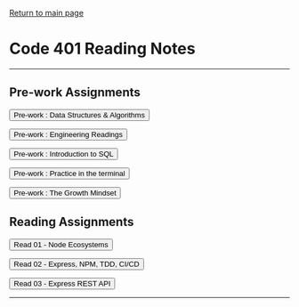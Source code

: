 
[Return to main page](https://KrisDunning.github.io/reading-notes)

# Code 401 Reading Notes  

-----

## Pre-work Assignments

<Button onClick= "window.location.href='https://krisdunning.github.io/401-Reading-Notes/Prep_DSA';">Pre-work : Data Structures & Algorithms</button>

<Button onClick= "window.location.href='https://krisdunning.github.io/401-Reading-Notes/Prep_Engineer';">Pre-work : Engineering Readings</button>

<Button onClick= "window.location.href='https://krisdunning.github.io/401-Reading-Notes/Prep_Intro_SQL';">Pre-work : Introduction to SQL</button>

<Button onClick= "window.location.href='https://krisdunning.github.io/401-Reading-Notes/Prep_Terminal';">Pre-work : Practice in the terminal</button>

<Button onClick= "window.location.href='https://krisdunning.github.io/401-Reading-Notes/Prep_Growth';">Pre-work : The Growth Mindset</button>

## Reading Assignments 

<Button onClick= "window.location.href='https://krisdunning.github.io/401-Reading-Notes/Read_01';">Read 01 - Node Ecosystems</button>

<Button onClick= "window.location.href='https://krisdunning.github.io/401-Reading-Notes/Read_02';">Read 02 - Express, NPM, TDD, CI/CD</button>

<Button onClick= "window.location.href='https://krisdunning.github.io/401-Reading-Notes/Read_03';">Read 03 - Express REST API </button>

-----
